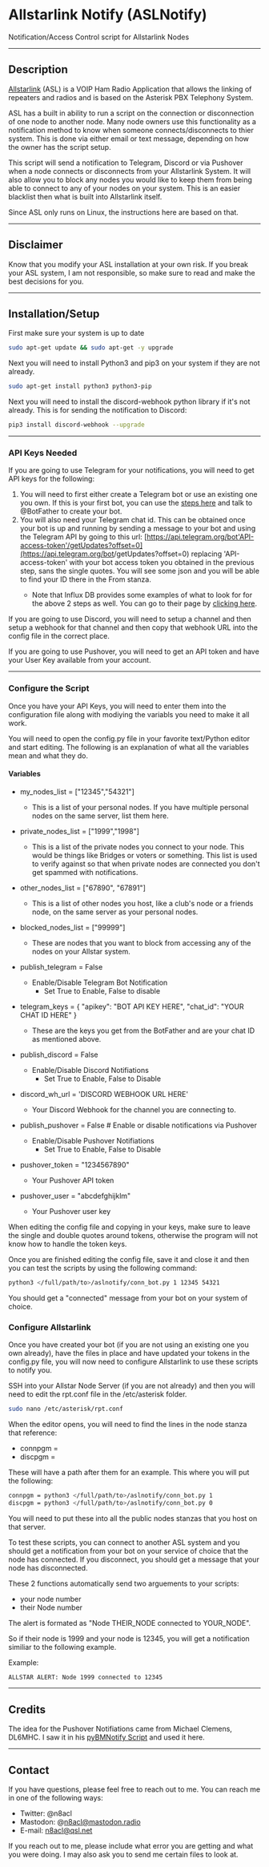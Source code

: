 # Allstarlink Notify (ASLNotify)
Notification/Access Control script for Allstarlink Nodes

---

## Description
[Allstarlink](https://www.allstarlink.org/) (ASL) is a VOIP Ham Radio Application that allows the linking of repeaters and radios and is based on the Asterisk PBX Telephony System.

ASL has a built in ability to run a script on the connection or disconnection of one node to another node. Many node owners use this functionality as a notification method to know when someone connects/disconnects to thier system. This is done via either email or text message, depending on how the owner has the script setup.

This script will send a notification to Telegram, Discord or via Pushover when a node connects or disconnects from your Allstarlink System. It will also allow you to block any nodes you would like to keep them from being able to connect to any of your nodes on your system. This is an easier blacklist then what is built into Allstarlink itself.

Since ASL only runs on Linux, the instructions here are based on that.

---

## Disclaimer
Know that you modify your ASL installation at your own risk. If you break your ASL system, I am not responsible, so make sure to read and make the best decisions for you.

---

## Installation/Setup
First make sure your system is up to date
```bash
sudo apt-get update && sudo apt-get -y upgrade
```

Next you will need to install Python3 and pip3 on your system if they are not already.
```bash
sudo apt-get install python3 python3-pip
```

Next you will need to install the discord-webhook python library if it's not already. This is for sending the notification to Discord:
```bash
pip3 install discord-webhook --upgrade
```

---

### API Keys Needed
If you are going to use Telegram for your notifications, you will need to get API keys for the following:
1. You will need to first either create a Telegram bot or use an existing one you own. If this is your first bot, you can use the [steps here](https://core.telegram.org/bots#6-botfather) and talk to @BotFather to create your bot. 
2. You will also need your Telegram chat id. This can be obtained once your bot is up and running by sending a message to your bot and using the Telegram API by going to this url: [https://api.telegram.org/bot'API-access-token'/getUpdates?offset=0](https://api.telegram.org/bot<API-access-token>/getUpdates?offset=0) replacing 'API-access-token' with your bot access token you obtained in the previous step, sans the single quotes. You will see some json and you will be able to find your ID there in the From stanza.
    * Note that Influx DB provides some examples of what to look for for the above 2 steps as well. You can go to their page by [clicking here](https://docs.influxdata.com/kapacitor/v1.5/event_handlers/telegram/).

If you are going to use Discord, you will need to setup a channel and then setup a webhook for that channel and then copy that webhook URL into the config file in the correct place.

If you are going to use Pushover, you will need to get an API token and have your User Key available from your account.

---

### Configure the Script
Once you have your API Keys, you will need to enter them into the configuration file along with modiying the variabls you need to make it all work. 

You will need to open the config.py file in your favorite text/Python editor and start editing. The following is an explanation of what all the variables mean and what they do.

#### Variables
- my_nodes_list = ["12345","54321"] 
  - This is a list of your personal nodes. If you have multiple personal nodes on the same server, list them here.
- private_nodes_list = ["1999","1998"] 
  - This is a list of the private nodes you connect to your node. This would be things like Bridges or voters or something. This list is used to verify against so that when private nodes are connected you don't get spammed with notifications.
- other_nodes_list = ["67890", "67891"] 
  - This is a list of other nodes you host, like a club's node or a friends node, on the same server as your personal nodes.
- blocked_nodes_list = ["99999"]
  - These are nodes that you want to block from accessing any of the nodes on your Allstar system.

- publish_telegram = False
  - Enable/Disable Telegram Bot Notification
    - Set True to Enable, False to disable

- telegram_keys = {
    "apikey": "BOT API KEY HERE",
    "chat_id": "YOUR CHAT ID HERE"
}
  - These are the keys you get from the BotFather and are your chat ID as mentioned above.

- publish_discord = False 
  - Enable/Disable Discord Notifiations
    - Set True to Enable, False to Disable
  
- discord_wh_url = 'DISCORD WEBHOOK URL HERE'
  - Your Discord Webhook for the channel you are connecting to.

- publish_pushover = False # Enable or disable notifications via Pushover
  - Enable/Disable Pushover Notifiations
    - Set True to Enable, False to Disable

- pushover_token = "1234567890"
  - Your Pushover API token
- pushover_user = "abcdefghijklm" 
  - Your Pushover user key

When editing the config file and copying in your keys, make sure to leave the single and double quotes around tokens, otherwise the program will not know how to handle the token keys.

Once you are finished editing the config file, save it and close it and then you can test the scripts by using the following command:

```bash
python3 </full/path/to>/aslnotify/conn_bot.py 1 12345 54321
```

You should get a "connected" message from your bot on your system of choice.

### Configure Allstarlink
Once you have created your bot (if you are not using an existing one you own already), have the files in place and have updated your tokens in the config.py file, you will now need to configure Allstarlink to use these scripts to notify you.

SSH into your Allstar Node Server (if you are not already) and then you will need to edit the rpt.conf file in the /etc/asterisk folder.

```bash
sudo nano /etc/asterisk/rpt.conf
```

When the editor opens, you will need to find the lines in the node stanza that reference:

* connpgm = 
* discpgm = 

These will have a path after them for an example. This where you will put the following:

```bash
connpgm = python3 </full/path/to>/aslnotify/conn_bot.py 1
discpgm = python3 </full/path/to>/aslnotify/conn_bot.py 0
```

You will need to put these into all the public nodes stanzas that you host on that server. 

To test these scripts, you can connect to another ASL system and you should get a notification from your bot on your service of choice that the node has connected. If you disconnect, you should get a message that your node has disconnected.

These 2 functions automatically send two arguements to your scripts: 
* your node number 
* their Node number

The alert is formated as "Node THEIR_NODE connected to YOUR_NODE".

So if their node is 1999 and your node is 12345, you will get a notification similiar to the following example.

Example:
```bash
ALLSTAR ALERT: Node 1999 connected to 12345
```
---
## Credits

The idea for the Pushover Notifiations came from Michael Clemens, DL6MHC. I saw it in his [pyBMNotify Script](https://git.qrz.is/clemens/pyBMNotify) and used it here.

---

## Contact
If you have questions, please feel free to reach out to me. You can reach me in one of the following ways:

- Twitter: @n8acl
- Mastodon: @n8acl@mastodon.radio
- E-mail: n8acl@qsl.net

If you reach out to me, please include what error you are getting and what you were doing. I may also ask you to send me certain files to look at. 

